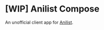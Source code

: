 # [WIP] Anilist Compose

An unofficial client app for [Anilist](https://anilist.gitbook.io/anilist-apiv2-docs/).
